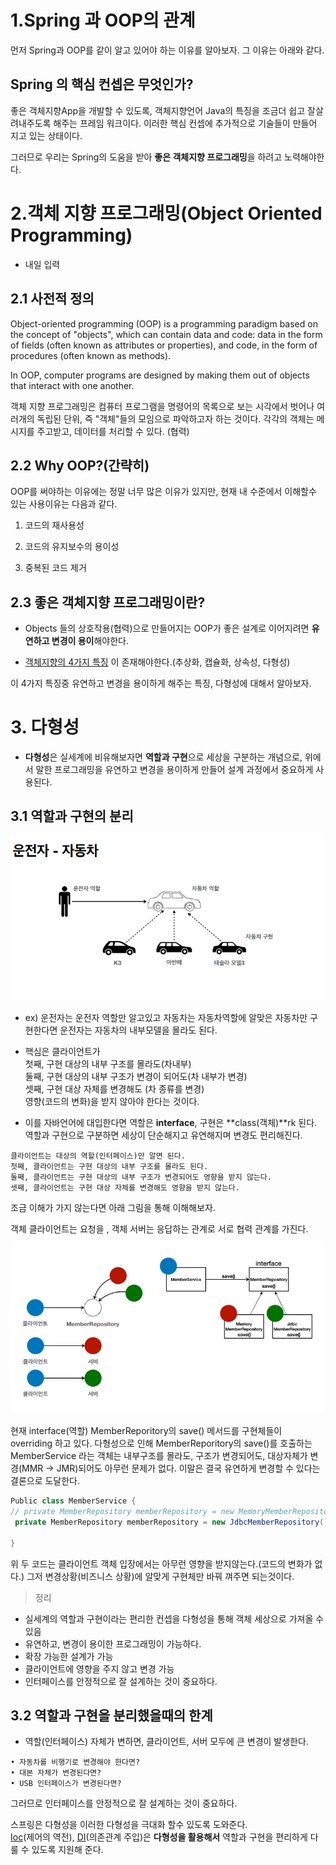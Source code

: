 # 1.Spring 과 OOP의 관계

먼저 Spring과 OOP를 같이 알고 있어야 하는 이유를 알아보자. 그 이유는 아래와 같다.

## Spring 의 핵심 컨셉은 무엇인가?

좋은 객체지향App을 개발할 수 있도록, 객체지향언어 Java의 특징을 조금더 쉽고 잘살려내주도록 해주는 프레임 워크이다. 이러한 핵심 컨셉에 추가적으로 기술들이 만들어 지고 있는 상태이다.

그러므로 우리는 Spring의 도움을 받아 **좋은 객체지향 프로그래밍**을 하려고 노력해야한다.

# 2.객체 지향 프로그래밍(Object Oriented Programming)

- 내일 입력

## 2.1 사전적 정의

Object-oriented programming (OOP) is a programming paradigm based on the concept of "objects", which can contain data and code: data in the form of fields (often known as attributes or properties), and code, in the form of procedures (often known as methods).

In OOP, computer programs are designed by making them out of objects that interact with one another.

객체 지향 프로그래밍은 컴퓨터 프로그램을 명령어의 목록으로 보는 시각에서 벗어나 여러개의 독립된 단위, 즉 "객체"들의 모임으로 파악하고자 하는 것이다. 각각의 객체는 메시지를 주고받고, 데이터를 처리할 수 있다. (협력)

## 2.2 Why OOP?(간략히)

OOP를 써야하는 이유에는 정말 너무 많은 이유가 있지만, 현재 내 수준에서 이해할수 있는 사용이유는 다음과 같다.

1. 코드의 재사용성

2. 코드의 유지보수의 용이성

3. 중복된 코드 제거

## 2.3 좋은 객체지향 프로그래밍이란?

- Objects 들의 상호작용(협력)으로 만들어지는 OOP가 좋은 설계로 이어지려면 **유연하고 변경이 용이**해야한다.

- [객체지향의 4가지 특징](https://github.com/steadykyu/TIL/blob/master/OOP/OOP%EC%9D%98_4%EA%B0%80%EC%A7%80%ED%8A%B9%EC%A7%95.md) 이 존재해야한다.(추상화, 캡슐화, 상속성, 다형성)

이 4가지 특징중 유연하고 변경을 용이하게 해주는 특징, 다형성에 대해서 알아보자.

# 3. 다형성

- **다형성**은 실세계에 비유해보자면 **역할과 구현**으로 세상을 구분하는 개념으로, 위에서 말한 프로그래밍을 유연하고 변경을 용이하게 만들어 설계 과정에서 중요하게 사용된다.

## 3.1 역할과 구현의 분리

<p align= "center">
<img src= "https://github.com/steadykyu/TIL/blob/master/spring/img/OandS_1.png">
</p>

- ex) 운전자는 운전자 역할만 알고있고 자동차는 자동차역할에 알맞은 자동차만 구현한다면 운전자는 자동차의 내부모델을 몰라도 된다.

- 핵심은 클라이언트가 <br>
  첫째, 구현 대상의 내부 구조를 몰라도(차내부)<br>
  둘째, 구현 대상의 내부 구조가 변경이 되어도(차 내부가 변경)<br>
  셋째, 구현 대상 자체를 변경해도 (차 종류를 변경)<br>
  영향(코드의 변화)을 받지 않아야 한다는 것이다.

- 이를 자바언어에 대입한다면 역할은 **interface**, 구현은 **class(객체)**rk 된다. 역할과 구현으로 구분하면 세상이 단순해지고 유연해지며 변경도 편리해진다.

```
클라이언트는 대상의 역할(인터페이스)만 알면 된다.
첫째, 클라이언트는 구현 대상의 내부 구조를 몰라도 된다.
둘째, 클라이언트는 구현 대상의 내부 구조가 변경되어도 영향을 받지 않는다.
셋째, 클라이언트는 구현 대상 자체를 변경해도 영향을 받지 않는다.
```

조금 이해가 가지 않는다면 아래 그림을 통해 이해해보자.

객체 클라이언트는 요청을 , 객체 서버는 응답하는 관계로 서로 협력 관계를 가진다.

<p align= "center">
<img src= "https://github.com/steadykyu/TIL/blob/master/spring/img/OandS_2.png">
</p>

현재 interface(역할) MemberReporitory의 save() 메서드를 구현체들이 overriding 하고 있다. 다형성으로 인해 MemberReporitory의 save()를 호출하는 MemberService 라는 객체는 내부구조를 몰라도, 구조가 변경되어도, 대상자체가 변경(MMR -> JMR)되어도 아무런 문제가 없다. 이말은 결국 유연하게 변경할 수 있다는 결론으로 도달한다.

```java
Public class MemberService {
// private MemberRepository memberRepository = new MemoryMemberRepository();
 private MemberRepository memberRepository = new JdbcMemberRepository();

}
```

위 두 코드는 클라이언트 객체 입장에서는 아무런 영향을 받지않는다.(코드의 변화가 없다.) 그저 변경상황(비즈니스 상황)에 알맞게 구현체만 바꿔 껴주면 되는것이다.

> 정리

- 실세계의 역할과 구현이라는 편리한 컨셉을 다형성을 통해 객체 세상으로 가져올 수 있음
- 유연하고, 변경이 용이한 프로그래밍이 가능하다.
- 확장 가능한 설계가 가능
- 클라이언트에 영향을 주지 않고 변경 가능
- 인터페이스를 안정적으로 잘 설계하는 것이 중요하다.

## 3.2 역할과 구현을 분리했을때의 한계

- 역할(인터페이스) 자체가 변하면, 클라이언트, 서버 모두에 큰 변경이 발생한다.

```
• 자동차를 비행기로 변경해야 한다면?
• 대본 자체가 변경된다면?
• USB 인터페이스가 변경된다면?
```

그러므로 인터페이스를 안정적으로 잘 설계하는 것이 중요하다.

스프링은 다형성을 이러한 다형성을 극대화 할수 있도록 도와준다.<br>
[Ioc](https://github.com/steadykyu/TIL/blob/master/spring/IOC.md)(제어의 역전), [DI](https://github.com/steadykyu/TIL/blob/master/spring/DI.md)(의존관계 주입)은 **다형성을 활용해서** 역할과 구현을 편리하게 다룰 수 있도록 지원해 준다.

